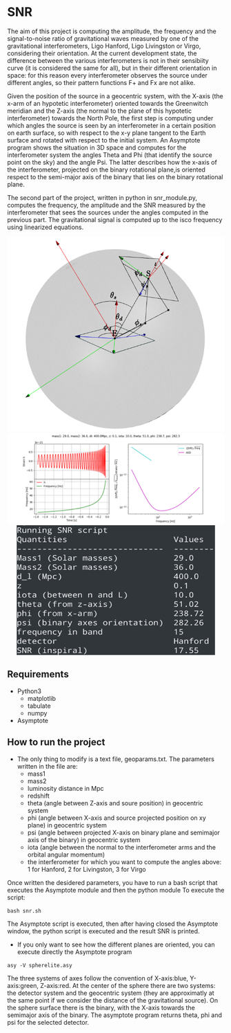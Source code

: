 # SNR
The aim of this project is computing the amplitude, the frequency and the signal-to-noise ratio of gravitational waves measured by one of the gravitational interferometers, Ligo Hanford, Ligo Livingston or Virgo, considering their orientation. At the current development state, the difference between the various interferometers is not in their sensibiity curve (it is considered the same for all), but in their different orientation in space: for this reason every interferometer observes the source under different angles, so their pattern functions F+ and Fx are not alike. 

Given the position of the source in a geocentric system, with the X-axis (the x-arm of an hypotetic interferometer) oriented towards the Greenwitch meridian and the Z-axis (the normal to the plane of this hypotetic interferometer) towards the North Pole, the first step is computing under which angles the source is seen by an interferometer in a certain position on earth surface, so with respect to the x-y plane tangent to the Earth surface and rotated with respect to the initial system. An Asymptote program shows the situation in 3D space and computes for the interferometer system the angles Theta and Phi (that identify the source point on the sky) and the angle Psi. The latter describes how the x-axis of the interferometer, projected on the binary rotational plane,is oriented respect to the semi-major axis of the binary that lies on the binary rotational plane.

The second part of the project, written in python in snr_module.py, computes the frequency, the amplitude and the SNR measured by the interferometer that sees the sources under the angles computed in the previous part. The gravitational signal is computed up to the isco frequency using linearized equations.
<p align="center">
<img src="/images/asy.png">
<img src="/images/gw150914.png">
<img width="460" height="300" src="/images/terminal.png">
</p>

## Requirements
- Python3
	- matplotlib
	- tabulate
	- numpy
- Asymptote

## How to run the project

- The only thing to modify is a text file, geoparams.txt. The parameters written in the file are:
	- mass1
	- mass2
	- luminosity distance in Mpc
	- redshift
	- theta (angle between Z-axis and soure position) in geocentric system
	- phi (angle between X-axis and source projected position on xy plane) in geocentric system
	- psi (angle between projected X-axis on binary plane and semimajor axis of the binary) in geocentric system
	- iota (angle between the normal to the interferometer arms and the orbital angular momentum)
	- the interferometer for which you want to compute the angles above: 1 for Hanford, 2 for Livingston, 3 for Virgo

Once written the desidered parameters, you have to run a bash script that executes the Asymptote module and then the python module
To execute the script:
```
bash snr.sh
```
The Asymptote script is executed, then after having closed the Asymptote window, the python script is executed and the result SNR is printed.

- If you only want to see how the different planes are oriented, you can execute directly the Asymptote program
```
asy -V spherelite.asy
```
The three systems of axes follow the convention of X-axis:blue, Y-axis:green, Z-axis:red. At the center of the sphere there are two systems: the detector system and the geocentric system (they are approximatly at the same point if we consider the distance of the gravitational source). On the sphere surface there is the binary, with the X-axis towards the semimajor axis of the binary.
The asymptote program returns theta, phi and psi for the selected detector.
